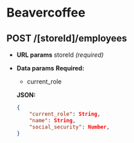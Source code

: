 # Beavercoffee

## POST /[storeId]/employees
- **URL params**
	storeId *(required)*
- **Data params**
	**Required:**
	- current_role

	**JSON:**
	```json
	{
		"current_role": String,
		"name": String,
		"social_security": Number,
	}

	



